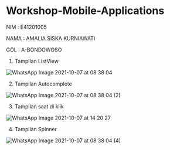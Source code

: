 # Workshop-Mobile-Applications

NIM : E41201005

NAMA : AMALIA SISKA KURNIAWATI

GOL : A-BONDOWOSO

1. Tampilan ListView

![WhatsApp Image 2021-10-07 at 08 38 04](https://user-images.githubusercontent.com/76760289/136337378-97d14ec7-71e1-4702-bdd5-bd1a714c3b18.jpeg)

2. Tampilan Autocomplete

![WhatsApp Image 2021-10-07 at 08 38 04 (2)](https://user-images.githubusercontent.com/76760289/136337930-ec6bbe30-1768-45da-804f-5a7c61724895.jpeg)

3. Tampilan saat di klik

![WhatsApp Image 2021-10-07 at 14 20 27](https://user-images.githubusercontent.com/76760289/136337805-bab48689-bfc0-4ca6-8bbe-65dcc2cbfb0e.jpeg)

4. Tampilan Spinner

![WhatsApp Image 2021-10-07 at 08 38 04 (4)](https://user-images.githubusercontent.com/76760289/136337973-add65309-0f1f-4e20-a7be-de72a41c5d46.jpeg)




